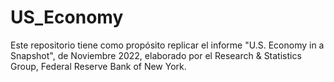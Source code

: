 # US_Economy

Este repositorio tiene como propósito replicar el informe "U.S. Economy in a Snapshot", de Noviembre 2022, elaborado por el Research & Statistics Group, Federal Reserve Bank of New York.
